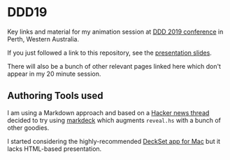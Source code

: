 # DDD19
Key links and material for my animation session at [DDD 2019 conference][ddd] in Perth, Western Australia.

If you just followed a link to this repository, see the [presentation slides](./slides.md).

There will also be a bunch of other relevant pages linked here which don't appear in my 20 minute session.

## Authoring Tools used
I am using a Markdown approach and based on a [Hacker news thread][hn] decided to try using [markdeck][md] which augments `reveal.hs` with a bunch of other goodies.

I started considering the highly-recommended [DeckSet app for Mac][deckset] but it lacks HTML-based presentation.

[ddd]: https://dddperth.com/
[md]: https://github.com/arnehilmann/markdeck
[hn]: https://news.ycombinator.com/item?id=18863691
[deckset]: https://www.deckset.com/
